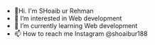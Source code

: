 - 👋Hi. I'm SHoaib ur Rehman
- 👀 I’m interested in Web development
- 🌱 I’m currently learning Web development
- 📫 How to reach me Instagram @shoaibur188

<!---
Shoaibrhman/Shoaibrhman is a ✨ special ✨ repository because its `README.md` (this file) appears on your GitHub profile.
You can click the Preview link to take a look at your changes.
--->
